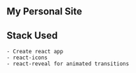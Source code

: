 ## My Personal Site

## Stack Used

    - Create react app
    - react-icons
    - react-reveal for animated transitions


